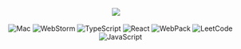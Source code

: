 <div align="center">


<a href="https://bytype.github.io/"><img src="https://img.shields.io/badge/Blog-000?logo=ghost&logoColor=white"></a>
&emsp;

![Mac](https://img.shields.io/badge/Mac-000000?logo=apple&logoColor=white)
![WebStorm](https://img.shields.io/badge/WebStrom-000000?logo=webstorm&logoColor=white)
![TypeScript](https://img.shields.io/badge/TypeScript-007ACC?logo=typescript&logoColor=white)
![React](https://img.shields.io/badge/React-007ACC?logo=react&logoColor=white)
![WebPack](https://img.shields.io/badge/Webpack-007ACC?logo=webpack&logoColor=white)
![LeetCode](https://img.shields.io/badge/-LeetCode-F7DF1E?logo=LeetCode&logoColor=black)
![JavaScript](https://img.shields.io/badge/JavaScript-F7DF1E?logo=javascript&logoColor=black)

</div>

